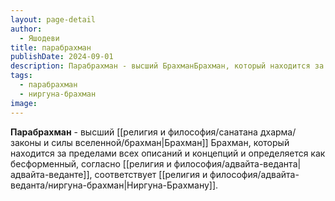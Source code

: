 ```yaml
---
layout: page-detail
author:
  - Яшодеви
title: парабрахман
publishDate: 2024-09-01
description: Парабрахман - высший БрахманБрахман, который находится за пределами всех описаний и концепций и определяется как бесформенный, согласно адвайта-веданте, соответствует Ниргуна-Брахману.
tags:
  - парабрахман
  - ниргуна-брахман
image:
---
```

**Парабрахман** - высший [[религия и философия/санатана дхарма/законы и силы вселенной/брахман|Брахман]]
Брахман, который находится за пределами всех описаний и концепций и определяется как бесформенный, согласно [[религия и философия/адвайта-веданта|адвайта-веданте]], соответствует [[религия и философия/адвайта-веданта/ниргуна-брахман|Ниргуна-Брахману]].

